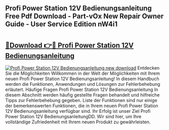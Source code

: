 ## Profi Power Station 12V Bedienungsanleitung Free Pdf Download - Part-vOx New Repair Owner Guide - User Service Edition nW4i1

# <h2><a href="http://df59qp.blite.top/?on=Profi+Power+Station+12V+Bedienungsanleitung">🔗Download 👉🔴 Profi Power Station 12V Bedienungsanleitung</a></h2>

[![Profi Power Station 12V Bedienungsanleitung new download](https://i.imgur.com/lujVjoI.png)](http://df59qp.blite.top/?on=Profi+Power+Station+12V+Bedienungsanleitung)
Entdecken Sie die Möglichkeiten Willkommen in der Welt der Möglichkeiten mit Ihrem neuen Profi Power Station 12V Bedienungsanleitung! In diesem Handbuch werden die Funktionen, Anwendungen und Lösungen zur Fehlerbehebung erläutert. Häufige Fragen Profi Power Station 12V Bedienungsanleitung In diesem Abschnitt werden häufig gestellte Fragen behandelt und hilfreiche Tipps zur Fehlerbehebung gegeben. Liste der Funktionen sind nur einige der bemerkenswerten Funktionen, die in Ihrem neuen Profi Power Station 12V Bedienungsanleitung verfügbar sind. Ihr Erfolg ist unser Ziel Profi Power Station 12V BedienungsanleitungDD. Wir sind hier, um Ihre vollständige Zufriedenheit mit Ihrem neuen Produkt zu gewährleisten.
